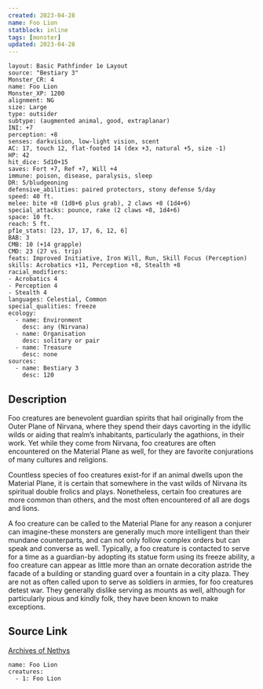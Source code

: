 ```yaml
---
created: 2023-04-28
name: Foo Lion
statblock: inline
tags: [monster]
updated: 2023-04-28
---
```

```statblock
layout: Basic Pathfinder 1e Layout
source: "Bestiary 3"
Monster_CR: 4
name: Foo Lion
Monster_XP: 1200
alignment: NG
size: Large
type: outsider
subtype: (augmented animal, good, extraplanar)
INI: +7
perception: +8
senses: darkvision, low-light vision, scent
AC: 17, touch 12, flat-footed 14 (dex +3, natural +5, size -1)
HP: 42
hit_dice: 5d10+15
saves: Fort +7, Ref +7, Will +4
immune: poison, disease, paralysis, sleep
DR: 5/bludgeoning
defensive_abilities: paired protectors, stony defense 5/day
speed: 40 ft.
melee: bite +8 (1d8+6 plus grab), 2 claws +8 (1d4+6)
special_attacks: pounce, rake (2 claws +8, 1d4+6)
space: 10 ft.
reach: 5 ft.
pf1e_stats: [23, 17, 17, 6, 12, 6]
BAB: 3
CMB: 10 (+14 grapple)
CMD: 23 (27 vs. trip)
feats: Improved Initiative, Iron Will, Run, Skill Focus (Perception)
skills: Acrobatics +11, Perception +8, Stealth +8
racial_modifiers:
- Acrobatics 4
- Perception 4
- Stealth 4
languages: Celestial, Common
special_qualities: freeze
ecology:
  - name: Environment
    desc: any (Nirvana)
  - name: Organisation
    desc: solitary or pair
  - name: Treasure
    desc: none
sources:
  - name: Bestiary 3
    desc: 120
```
## Description
Foo creatures are benevolent guardian spirits that hail originally from the Outer Plane of Nirvana, where they spend their days cavorting in the idyllic wilds or aiding that realm’s inhabitants, particularly the agathions, in their work. Yet while they come from Nirvana, foo creatures are often encountered on the Material Plane as well, for they are favorite conjurations of many cultures and religions.

Countless species of foo creatures exist-for if an animal dwells upon the Material Plane, it is certain that somewhere in the vast wilds of Nirvana its spiritual double frolics and plays. Nonetheless, certain foo creatures are more common than others, and the most often encountered of all are dogs and lions.

A foo creature can be called to the Material Plane for any reason a conjurer can imagine-these monsters are generally much more intelligent than their mundane counterparts, and can not only follow complex orders but can speak and converse as well. Typically, a foo creature is contacted to serve for a time as a guardian-by adopting its statue form using its freeze ability, a foo creature can appear as little more than an ornate decoration astride the facade of a building or standing guard over a fountain in a city plaza. They are not as often called upon to serve as soldiers in armies, for foo creatures detest war. They generally dislike serving as mounts as well, although for particularly pious and kindly folk, they have been known to make exceptions.
## Source Link
[Archives of Nethys](https://aonprd.com/MonsterDisplay.aspx?ItemName=Foo%20Lion)
```encounter-table
name: Foo Lion
creatures:
  - 1: Foo Lion
```
